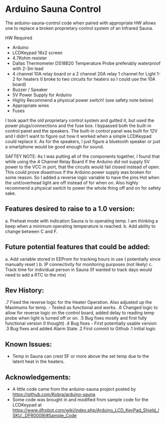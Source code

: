 Arduino Sauna Control
==== 

The arduino-sauna-control code when paired with appropriate HW allows one to replace a broken proprietary
control system of an Infrared Sauna.

HW Required
 - Arduino
 - LCDKeypad 16x2 screen
 - 4.7Kohm resister
 -  Dallas Thermometer DS18B20 Temperature Probe preferably waterproof with 2-3m lead
 - 4 channel 10A relay board or a 2 channel 20A relay
       1 channel for Light
       1-2 for heaters (I broke to two circuits for heaters so I could use the 10A board)
 - Buzzer / Speaker
 - 5V Power Supply for Arduino
 - Highly Recommend a physical power switch! (see safety note below)
 - Appropriate wires
 - Fuses
 

 I took apart the old proprietary control system and gutted it, but used the power plugs/connections
 and the fuse box. I bypassed both the built-in control panel and the speakers. The built-in control
 panel was built for 12V and I didn't want to figure out how it worked when a simple LCDKeypad could
 replace it. As for the speakers, I just figure a bluetooth speaker or just a smartphone would be good 
 enough for sound.
 
 SAFTEY NOTE: As I was putting all of the components together, I found that while using the 4 Channel Relay Board
 if the Arduino did not supply 5V power to the VCC in port, that the circuits would fail closed instead of open. 
 This could prove disastrous if the Arduino power supply was broken for some reason. So I added a reverse
 logic variable to have the pins Hot when the unit/overhead light are off instead of for when on. Also highly
 recommend a physical switch to power the whole thing off and on for safety sake.
 
 
 
 Features desired to raise to a 1.0 version: 
----
  a. Preheat mode with indication Sauna is to operating temp. I am thinking a beep when a minimum operating temperature is reached. 
  b. Add ability to change between C and F.
 
 Future potential features that could be added: 
----
  a. Add variable stored in EEProm for tracking hours in use ( potentially since manually reset ) 
  b. IP connectivity for monitoring purposes (not likely) 
  c. Track time for individual person in Sauna (If wanted to track days would need to add a RTC to the mix) 
 

 Rev History: 
----
 .7 Fixed the reverse logic for the Heater Operation. Also adjusted up the Maximums for temp. - Tested as functional and works. 
 .6 Changed logic to allow for reverse logic on the control board, added delay to reading temp probe when light is turned off or on. 
 .5 Bug fixes mostly and first fully functional version (I thought) 
 .4 Bug fixes - First potentially usable version 
 .3 Bug fixes and added Alarm State 
 .2 First commit to Github 
 .1 Initial logic 
 
 Known Issues: 
----
- Temp in Sauna can crest 5F or more above the set temp due to the latent heat in the heaters.

Acknowledgements:
----
- A little code came from the arduino-sauna project posted by https://github.com/Kobra/arduino-sauna
- Some code was brought in and modified from sample code for the LCDKeypad at https://www.dfrobot.com/wiki/index.php/Arduino_LCD_KeyPad_Shield_(SKU:_DFR0009)#Sample_Code
